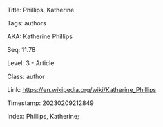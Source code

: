 Title:  Phillips, Katherine

Tags:   authors

AKA:    Katherine Phillips

Seq:    11.78

Level:  3 - Article

Class:  author

Link:   https://en.wikipedia.org/wiki/Katherine_Phillips

Timestamp: 20230209212849

Index:  Phillips, Katherine; 
